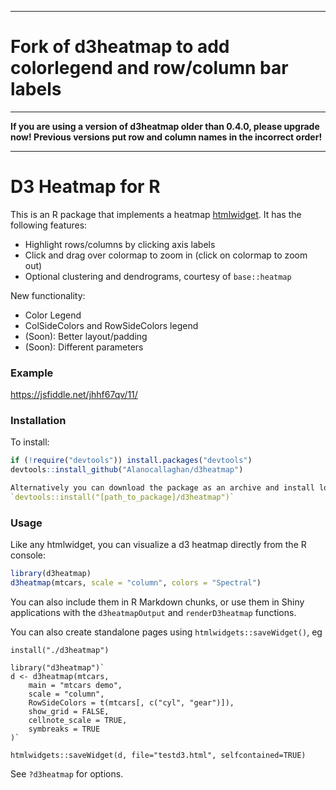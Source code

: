 ___

# Fork of d3heatmap to add colorlegend and row/column bar labels

___

**If you are using a version of d3heatmap older than 0.4.0, please upgrade now! Previous versions put row and column names in the incorrect order!**

___

# D3 Heatmap for R

This is an R package that implements a heatmap [htmlwidget](http://htmlwidgets.org). It has the following features:

* Highlight rows/columns by clicking axis labels
* Click and drag over colormap to zoom in (click on colormap to zoom out)
* Optional clustering and dendrograms, courtesy of `base::heatmap`

New functionality:

* Color Legend
* ColSideColors and RowSideColors legend
* (Soon): Better layout/padding
* (Soon): Different parameters 

### Example

https://jsfiddle.net/jhhf67qv/11/

### Installation

To install:

```r
if (!require("devtools")) install.packages("devtools")
devtools::install_github("Alanocallaghan/d3heatmap")

Alternatively you can download the package as an archive and install locally using `devtools::install()`, eg:
`devtools::install("[path_to_package]/d3heatmap")`
```

### Usage

Like any htmlwidget, you can visualize a d3 heatmap directly from the R console:

```r
library(d3heatmap)
d3heatmap(mtcars, scale = "column", colors = "Spectral")
```

You can also include them in R Markdown chunks, or use them in Shiny applications with the `d3heatmapOutput` and `renderD3heatmap` functions.

You can also create standalone pages using 
`htmlwidgets::saveWidget()`, eg


    install("./d3heatmap")

    library("d3heatmap")`
    d <- d3heatmap(mtcars, 
        main = "mtcars demo", 
        scale = "column", 
        RowSideColors = t(mtcars[, c("cyl", "gear")]),
        show_grid = FALSE,
        cellnote_scale = TRUE,
        symbreaks = TRUE
    )`
    
    htmlwidgets::saveWidget(d, file="testd3.html", selfcontained=TRUE)

See `?d3heatmap` for options.

